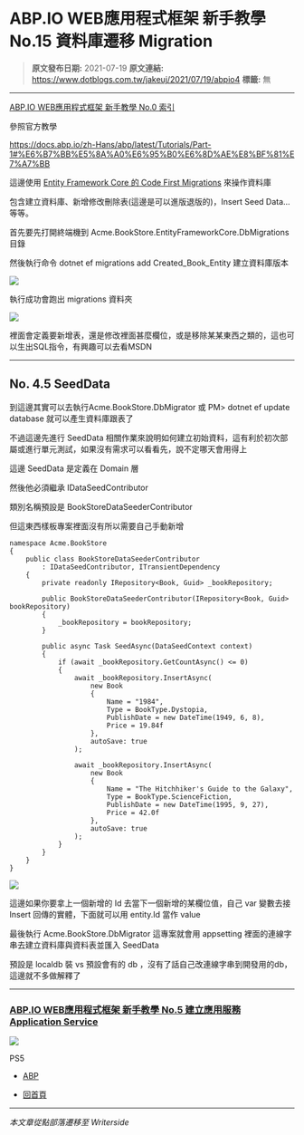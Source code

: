 # ABP.IO WEB應用程式框架 新手教學 No.15 資料庫遷移 Migration

> **原文發布日期:** 2021-07-19
> **原文連結:** https://www.dotblogs.com.tw/jakeuj/2021/07/19/abpio4
> **標籤:** 無

---

[ABP.IO WEB應用程式框架 新手教學 No.0 索引](https://dotblogs.com.tw/jakeuj/2021/07/15/abpio0)

參照官方教學

<https://docs.abp.io/zh-Hans/abp/latest/Tutorials/Part-1#%E6%B7%BB%E5%8A%A0%E6%95%B0%E6%8D%AE%E8%BF%81%E7%A7%BB>

這邊使用 [Entity Framework Core 的 Code First Migrations](https://docs.microsoft.com/zh-cn/ef/core/managing-schemas/migrations/?tabs=dotnet-core-cli) 來操作資料庫

包含建立資料庫、新增修改刪除表(這邊是可以進版退版的)，Insert Seed Data…等等。

首先要先打開終端機到 Acme.BookStore.EntityFrameworkCore.DbMigrations 目錄

然後執行命令 dotnet ef migrations add Created\_Book\_Entity 建立資料庫版本

![](https://dotblogsfile.blob.core.windows.net/user/御星幻/f8aa590e-d43b-4f53-afa6-cea509e45adf/1626682350.png)

執行成功會跑出 migrations 資料夾

![](https://dotblogsfile.blob.core.windows.net/user/御星幻/f8aa590e-d43b-4f53-afa6-cea509e45adf/1626682501.png)

裡面會定義要新增表，還是修改裡面甚麼欄位，或是移除某某東西之類的，這也可以生出SQL指令，有興趣可以去看MSDN

---

## No. 4.5 SeedData

到這邊其實可以去執行Acme.BookStore.DbMigrator 或 PM> dotnet ef update database 就可以產生資料庫跟表了

不過這邊先進行 SeedData 相關作業來說明如何建立初始資料，這有利於初次部屬或進行單元測試，如果沒有需求可以看看先，說不定哪天會用得上

這邊 SeedData 是定義在 Domain 層

然後他必須繼承 IDataSeedContributor

類別名稱預設是 BookStoreDataSeederContributor

但這東西樣板專案裡面沒有所以需要自己手動新增

```
namespace Acme.BookStore
{
    public class BookStoreDataSeederContributor
        : IDataSeedContributor, ITransientDependency
    {
        private readonly IRepository<Book, Guid> _bookRepository;

        public BookStoreDataSeederContributor(IRepository<Book, Guid> bookRepository)
        {
            _bookRepository = bookRepository;
        }

        public async Task SeedAsync(DataSeedContext context)
        {
            if (await _bookRepository.GetCountAsync() <= 0)
            {
                await _bookRepository.InsertAsync(
                    new Book
                    {
                        Name = "1984",
                        Type = BookType.Dystopia,
                        PublishDate = new DateTime(1949, 6, 8),
                        Price = 19.84f
                    },
                    autoSave: true
                );

                await _bookRepository.InsertAsync(
                    new Book
                    {
                        Name = "The Hitchhiker's Guide to the Galaxy",
                        Type = BookType.ScienceFiction,
                        PublishDate = new DateTime(1995, 9, 27),
                        Price = 42.0f
                    },
                    autoSave: true
                );
            }
        }
    }
}
```

![](https://dotblogsfile.blob.core.windows.net/user/御星幻/f8aa590e-d43b-4f53-afa6-cea509e45adf/1626683321.png)

這邊如果你要拿上一個新增的 Id 去當下一個新增的某欄位值，自己 var 變數去接 Insert 回傳的實體，下面就可以用 entity.Id 當作 value

最後執行 Acme.BookStore.DbMigrator 這專案就會用 appsetting 裡面的連線字串去建立資料庫與資料表並匯入 SeedData

預設是 localdb 裝 vs 預設會有的 db ，沒有了話自己改連線字串到開發用的db，這邊就不多做解釋了

---

### [ABP.IO WEB應用程式框架 新手教學 No.5 建立應用服務 Application Service](https://dotblogs.com.tw/jakeuj/2021/07/19/abpio5)

![](https://card.psnprofiles.com/1/jakeuj.png)

PS5

* [ABP](/jakeuj/Tags?qq=ABP)

* [回首頁](/jakeuj)

---

*本文章從點部落遷移至 Writerside*
